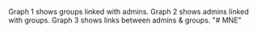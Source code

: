 Graph 1 shows groups linked with admins.
Graph 2 shows admins linked with groups.
Graph 3 shows links between admins & groups.
"# MNE" 
